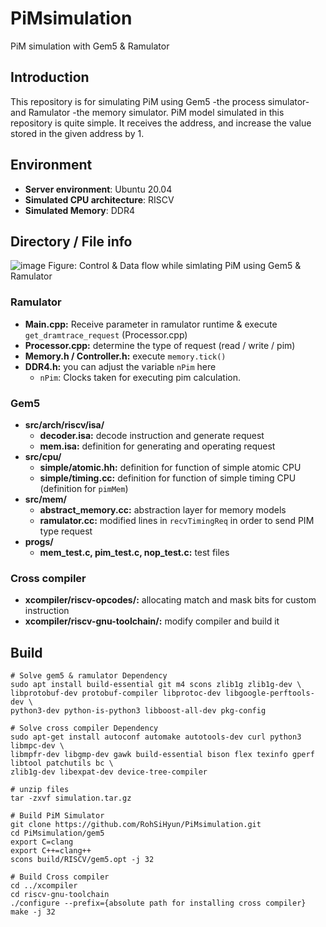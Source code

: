 # PiMsimulation
PiM simulation with Gem5 &amp; Ramulator

## Introduction

This repository is for simulating PiM using Gem5 -the process simulator- and Ramulator -the memory simulator.
PiM model simulated in this repository is quite simple. It receives the address, and increase the value stored in the given address by 1.

## Environment

* **Server environment**: Ubuntu 20.04
* **Simulated CPU architecture**: RISCV
* **Simulated Memory**: DDR4

## Directory / File info

![image](https://github.com/RohSiHyun/PiMsimulation/assets/49300588/c211f90e-dc14-4f1f-a33b-0a895db7f00e)
Figure: Control & Data flow while simlating PiM using Gem5 & Ramulator

### Ramulator

* **Main.cpp:** Receive parameter in ramulator runtime & execute `get_dramtrace_request` (Processor.cpp)
* **Processor.cpp:** determine the type of request (read / write / pim)
* **Memory.h / Controller.h:** execute `memory.tick()`
* **DDR4.h:** you can adjust the variable `nPim` here
  - `nPim`: Clocks taken for executing pim calculation.

### Gem5

* **src/arch/riscv/isa/**
  - **decoder.isa:** decode instruction and generate request
  - **mem.isa:** definition for generating and operating request
* **src/cpu/**
  - **simple/atomic.hh:** definition for function of simple atomic CPU
  - **simple/timing.cc:** definition for function of simple timing CPU (definition for `pimMem`)
* **src/mem/**
  - **abstract_memory.cc:** abstraction layer for memory models
  - **ramulator.cc:** modified lines in `recvTimingReq` in order to send PIM type request
* **progs/**
  - **mem_test.c, pim_test.c, nop_test.c:** test files

### Cross compiler

* **xcompiler/riscv-opcodes/:** allocating match and mask bits for custom instruction
* **xcompiler/riscv-gnu-toolchain/:** modify compiler and build it


## Build

```
# Solve gem5 & ramulator Dependency
sudo apt install build-essential git m4 scons zlib1g zlib1g-dev \
libprotobuf-dev protobuf-compiler libprotoc-dev libgoogle-perftools-dev \ 
python3-dev python-is-python3 libboost-all-dev pkg-config

# Solve cross compiler Dependency
sudo apt-get install autoconf automake autotools-dev curl python3 libmpc-dev \
libmpfr-dev libgmp-dev gawk build-essential bison flex texinfo gperf libtool patchutils bc \
zlib1g-dev libexpat-dev device-tree-compiler

# unzip files
tar -zxvf simulation.tar.gz

# Build PiM Simulator
git clone https://github.com/RohSiHyun/PiMsimulation.git
cd PiMsimulation/gem5
export C=clang
export C++=clang++
scons build/RISCV/gem5.opt -j 32

# Build Cross compiler
cd ../xcompiler
cd riscv-gnu-toolchain
./configure --prefix={absolute path for installing cross compiler}
make -j 32
```
